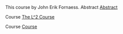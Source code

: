 This course by John Erik Fornaess.
Abstract [Abstract](https://github.com/FornaessL2course/FornaessL2course.github.io/raw/master/The%20Abstract%20for%20L%5E2%20course.pdf)

Course
[The L^2 Course](https://github.com/FornaessL2course/FornaessL2course.github.io/raw/master/work10juniPerugia2020.pdf)

Course [Course](https://github.com/FornaessL2course/FornaessL2course.github.io/commit/44897e971366e899a972c1f37d85cff3f53d6981)
